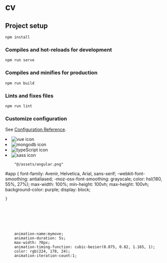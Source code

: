 # cv

## Project setup
```
npm install
```

### Compiles and hot-reloads for development
```
npm run serve
```

### Compiles and minifies for production
```
npm run build
```

### Lints and fixes files
```
npm run lint
```

### Customize configuration
See [Configuration Reference](https://cli.vuejs.org/config/).

 <li><img src="@/assets/vue.png" alt="vue icon"></li>
        <li><img src="@/assets/mongodb.png" alt="mongodb icon"></li>
        <li><img src="@/assets/typescript.png" alt="typeScript icon"></li>
        <li><img src="@/assets/sass.png" alt="sass icon"></li>

        "@/assets/angular.png"



  #app {
        font-family: Avenir, Helvetica, Arial, sans-serif;
        -webkit-font-smoothing: antialiased;
        -moz-osx-font-smoothing: grayscale;
        color: hsl(180, 55%, 27%);
        max-width: 100%;
        min-height: 100vh;
        max-height: 100vh;
           background-color: purple;
           display: block;
          
    }







        animation-name:mymove;
        animation-duration: 5s;
        max-width: 70px;
        animation-timing-function: cubic-bezier(0.075, 0.82, 1.165, 1);
        color: rgb(224, 178, 24);
        animation-iteration-count:1;
